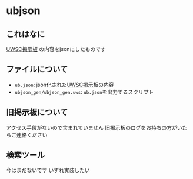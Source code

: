 # ubjson

## これはなに

[UWSC掲示板](https://www3.rocketbbs.com/13/bbs.cgi?id=umiumi) の内容をjsonにしたものです

## ファイルについて

- `ub.json`: json化された[UWSC掲示板](https://www3.rocketbbs.com/13/bbs.cgi?id=umiumi)の内容
- `ubjson_gen/ubjson_gen.uws`: `ub.json`を出力するスクリプト

## 旧掲示板について

アクセス手段がないので含まれていません
旧掲示板のログをお持ちの方がいたらご連絡ください

## 検索ツール

今はまだないです
いずれ実装したい